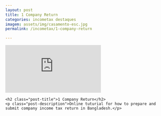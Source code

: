 ```yaml
---
layout: post
title: 1 Company Return
categories: incometax destaques
imagem: assets/img/casamento-esc.jpg
permalink: /incometax/1-company-return

---
```

<div class="post-content">

  <div class='embed-container'>
    <iframe src="https://player.vimeo.com/video/251968870?autoplay=1&title=0&byline=0&portrait=0" frameborder="0" webkitallowfullscreen mozallowfullscreen allowfullscreen></iframe>
  </div>

  <div class="text-box">

    <h2 class="post-title">1 Company Return</h2>
    <p class="post-description">Online tuturial for how to prepare and submit company income tax return in Bangladesh.</p>

  </div>



</div>
